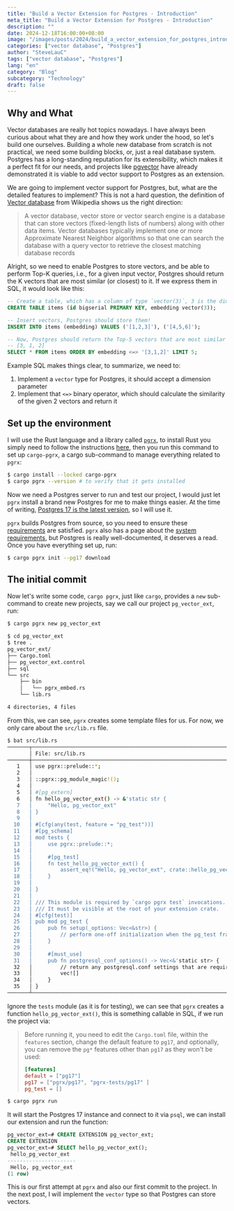 ```yaml
---
title: "Build a Vector Extension for Postgres - Introduction"
meta_title: "Build a Vector Extension for Postgres - Introduction"
description: ""
date: 2024-12-18T16:00:00+08:00
image: "/images/posts/2024/build_a_vector_extension_for_postgres_introduction/bg.png"
categories: ["vector database", "Postgres"]
author: "SteveLauC"
tags: ["vector database", "Postgres"]
lang: "en"
category: "Blog"
subcategory: "Technology"
draft: false
---
```


## Why and What

Vector databases are really hot topics nowadays. I have always been curious about what they are and how they work under the hood, so let's build one ourselves. Building a whole new database from scratch is not practical, we need some building blocks, or, just a real database system. Postgres has a long-standing reputation for its extensibility, which makes it a perfect fit for our needs, and projects like [pgvector][pgvector] have already demonstrated it is viable to add vector support to Postgres as an extension.

We are going to implement vector support for Postgres, but, what are the detailed features to implement? This is not a hard question, the definition of [Vector database][vector_db_wikipedia] from Wikipedia shows us the right direction:

> A vector database, vector store or vector search engine is a database that can store vectors (fixed-length lists of numbers) along with other data items. Vector databases typically implement one or more Approximate Nearest Neighbor algorithms so that one can search the database with a query vector to retrieve the closest matching database records

Alright, so we need to enable Postgres to store vectors, and be able to perform Top-K queries, i.e., for a given input vector, Postgres should return the K vectors that are most similar (or closest) to it. If we express them in SQL, it would look like this:

```sql
-- Create a table, which has a column of type `vector(3)`, 3 is the dimension of the vector
CREATE TABLE items (id bigserial PRIMARY KEY, embedding vector(3));

-- Insert vectors, Postgres should store them!
INSERT INTO items (embedding) VALUES ('[1,2,3]'), ('[4,5,6]');

-- Now, Postgres should return the Top-5 vectors that are most similar to
-- [3, 1, 2]
SELECT * FROM items ORDER BY embedding <=> '[3,1,2]' LIMIT 5;
```

Example SQL makes things clear, to summarize, we need to:

1. Implement a `vector` type for Postgres, it should accept a dimension parameter
2. Implement that `<=>` binary operator, which should calculate the similarity of the given 2 vectors and return it

## Set up the environment

I will use the Rust language and a library called [`pgrx`][pgrx], to install Rust you simply need to follow the instructions [here][install_rust], then you run this command to set up `cargo-pgrx`, a cargo sub-command to manage everything related to `pgrx`:

```sh
$ cargo install --locked cargo-pgrx
$ cargo pgrx --version # to verify that it gets installed
```

Now we need a Postgres server to run and test our project, I would just let `pgrx` install a brand new Postgres for me to make things easier. At the time of writing, [Postgres 17 is the latest version][pg17_release], so I will use it.

`pgrx` builds Postgres from source, so you need to ensure these [requirements][build_pg_requirements] are satisfied. `pgrx` also has a page about the [system requirements][pgrx_system_requiremens], but Postgres is really well-documented, it deserves a read. Once you have everything set up, run:

```sh
$ cargo pgrx init --pg17 download
```

## The initial commit

Now let's write some code, `cargo pgrx`, just like `cargo`, provides a `new` sub-command to create new projects, say we call our project `pg_vector_ext`, run:

```sh
$ cargo pgrx new pg_vector_ext
```

```sh
$ cd pg_vector_ext
$ tree .
pg_vector_ext/
├── Cargo.toml
├── pg_vector_ext.control
├── sql
└── src
    ├── bin
    │   └── pgrx_embed.rs
    └── lib.rs

4 directories, 4 files
```

From this, we can see, `pgrx` creates some template files for us. For now, we only care about the `src/lib.rs` file.

```sh
$ bat src/lib.rs
───────┬───────────────────────────────────────────────────────────────────────────────────────────────────────────────────────────────────────────────────────────
       │ File: src/lib.rs
───────┼───────────────────────────────────────────────────────────────────────────────────────────────────────────────────────────────────────────────────────────
   1   │ use pgrx::prelude::*;
   2   │
   3   │ ::pgrx::pg_module_magic!();
   4   │
   5   │ #[pg_extern]
   6   │ fn hello_pg_vector_ext() -> &'static str {
   7   │     "Hello, pg_vector_ext"
   8   │ }
   9   │
  10   │ #[cfg(any(test, feature = "pg_test"))]
  11   │ #[pg_schema]
  12   │ mod tests {
  13   │     use pgrx::prelude::*;
  14   │
  15   │     #[pg_test]
  16   │     fn test_hello_pg_vector_ext() {
  17   │         assert_eq!("Hello, pg_vector_ext", crate::hello_pg_vector_ext());
  18   │     }
  19   │
  20   │ }
  21   │
  22   │ /// This module is required by `cargo pgrx test` invocations.
  23   │ /// It must be visible at the root of your extension crate.
  24   │ #[cfg(test)]
  25   │ pub mod pg_test {
  26   │     pub fn setup(_options: Vec<&str>) {
  27   │         // perform one-off initialization when the pg_test framework starts
  28   │     }
  29   │
  30   │     #[must_use]
  31   │     pub fn postgresql_conf_options() -> Vec<&'static str> {
  32   │         // return any postgresql.conf settings that are required for your tests
  33   │         vec![]
  34   │     }
  35   │ }
───────┴───────────────────────────────────────────────────────────────────────────────────────────────────────────────────────────────────────────────────────────
```

Ignore the `tests` module (as it is for testing), we can see that `pgrx` creates a function `hello_pg_vector_ext()`, this is something callable in SQL, if we run the project via:

> Before running it, you need to edit the `Cargo.toml` file, within the `features` section, change the default feature to `pg17`, and optionally, you can remove the `pg*` features other than `pg17` as they won't be used:
>
> ```toml
> [features]
> default = ["pg17"]
> pg17 = ["pgrx/pg17", "pgrx-tests/pg17" ]
> pg_test = []
> ```

```sh
$ cargo pgrx run
```

It will start the Postgres 17 instance and connect to it via `psql`, we can install our extension and run the function:

```sql
pg_vector_ext=# CREATE EXTENSION pg_vector_ext;
CREATE EXTENSION
pg_vector_ext=# SELECT hello_pg_vector_ext();
 hello_pg_vector_ext
----------------------
 Hello, pg_vector_ext
(1 row)
```

This is our first attempt at `pgrx` and also our first commit to the project. In the next post, I will implement the `vector` type so that Postgres can store vectors.

[pgvector]: https://github.com/pgvector/pgvector
[vector_db_wikipedia]: https://en.wikipedia.org/wiki/Vector_database
[pgrx]: https://github.com/pgcentralfoundation/pgrx
[install_rust]: https://www.rust-lang.org/tools/install
[pg17_release]: https://www.postgresql.org/about/news/postgresql-17-released-2936/
[build_pg_requirements]: https://www.postgresql.org/docs/current/install-requirements.html
[pgrx_system_requiremens]: https://github.com/pgcentralfoundation/pgrx/?tab=readme-ov-file#system-requirements
